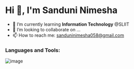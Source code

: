  ### <h1>Hi 👋, I'm <b>Sanduni Nimesha </h1></b>
         
- 🌱 I’m currently learning <b>Information Technology</b> @SLIIT
- 👯 I’m looking to collaborate on ...
- 📫 How to reach me: sanduninimesha058@gmail.com


### Languages and Tools:

![image](https://user-images.githubusercontent.com/88558440/180419073-a837a2c4-19e9-4726-b8db-5e3567f76472.png)



